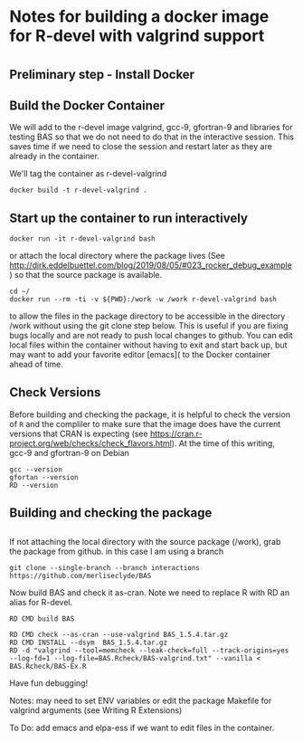 # Notes for building a docker image for R-devel with valgrind support
# 

## Preliminary step - Install Docker



## Build the Docker Container 

We will add to the r-devel image valgrind, gcc-9, gfortran-9 and libraries for testing BAS so that we do not need to do that in the interactive session.  This saves time if we need to close the session and restart later as they are already in the container.

We'll tag the container as r-devel-valgrind

```
docker build -t r-devel-valgrind .
```

## Start up the container to run interactively


```
docker run -it r-devel-valgrind bash
```
or attach the local directory where the package lives (See http://dirk.eddelbuettel.com/blog/2019/08/05/#023_rocker_debug_example) so that the source package is available.

```
cd ~/
docker run --rm -ti -v ${PWD}:/work -w /work r-devel-valgrind bash
```
to allow the files in the package directory to be accessible in the directory /work without using the git clone step below.  This is useful if you are fixing bugs locally and are not ready to push local changes to github.  You can edit local files within the container without having to exit and start back up, but may want to add your favorite editor [emacs]( to the Docker container ahead of time.



## Check Versions 
 
Before building and checking the package, it is helpful to check the version of `R` and the compliler to make sure that the image does have the current versions that CRAN is expecting (see https://cran.r-project.org/web/checks/check_flavors.html).  At the time of this writing,  gcc-9 and gfortran-9 on Debian

```
gcc --version
gfortan --version
RD --version
```

## Building and checking the package
## 
If not attaching the local directory with the source package (/work), grab the package from github. in this case I am using a branch

```
git clone --single-branch --branch interactions https://github.com/merliseclyde/BAS
```

Now build BAS and check it as-cran.  Note we need to replace R with RD an alias for R-devel.

```
RD CMD build BAS

RD CMD check --as-cran --use-valgrind BAS_1.5.4.tar.gz
RD CMD INSTALL --dsym  BAS_1.5.4.tar.gz
RD -d "valgrind --tool=memcheck --leak-check=full --track-origins=yes  --log-fd=1 --log-file=BAS.Rcheck/BAS-valgrind.txt" --vanilla < BAS.Rcheck/BAS-Ex.R
```

Have fun debugging!

Notes:  may need to set ENV variables or edit the package Makefile for valgrind arguments (see Writing R Extensions)

To Do: add emacs and elpa-ess if we want to edit files in the container.

